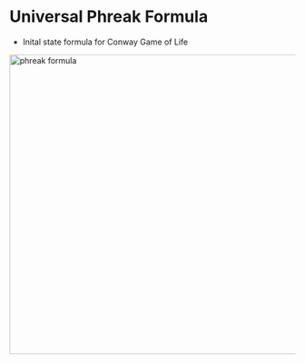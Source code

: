 # Universal Phreak Formula
- Inital state formula for Conway Game of Life

<img width="528" alt="phreak formula" src="https://github.com/tboie/universal_phreak_formula/assets/26150152/64bff2ba-85cc-468c-86d3-1c61e56b359c">
